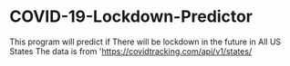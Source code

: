 # COVID-19-Lockdown-Predictor
This program will predict if There will be lockdown in the future in All US States
The data is from 'https://covidtracking.com/api/v1/states/
